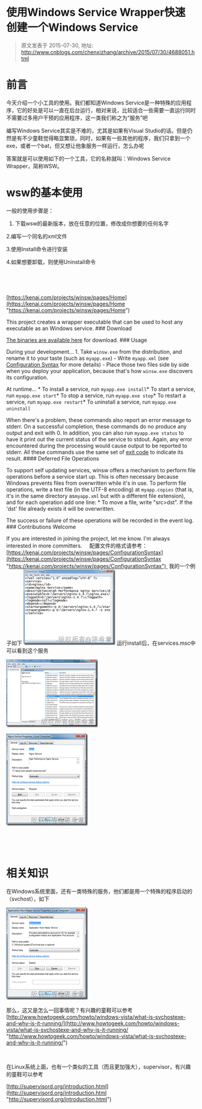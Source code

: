 # 使用Windows Service Wrapper快速创建一个Windows Service 
> 原文发表于 2015-07-30, 地址: http://www.cnblogs.com/chenxizhang/archive/2015/07/30/4688051.html 


前言
==

 今天介绍一个小工具的使用。我们都知道Windows Service是一种特殊的应用程序，它的好处是可以一直在后台运行，相对来说，比较适合一些需要一直运行同时不需要过多用户干预的应用程序，这一类我们称之为“服务”吧

 编写Windows Service其实是不难的，尤其是如果有Visual Studio的话。但是仍然是有不少童鞋觉得略显繁琐，同时，如果有一些其他的程序，我们只拿到一个exe，或者一个bat，但又想让他象服务一样运行，怎么办呢

 答案就是可以使用如下的一个工具，它的名称就叫：Windows Service Wrapper，简称WSW。

 wsw的基本使用
========

 一般的使用步骤是：

 1. 下载wsw的最新版本，放在任意的位置，修改成你想要的任何名字

 2.编写一个同名的xml文件

 3.使用Install命令进行安装

 4.如果想要卸载，则使用Uninstall命令

  

  

 [https://kenai.com/projects/winsw/pages/Home](https://kenai.com/projects/winsw/pages/Home "https://kenai.com/projects/winsw/pages/Home")

 This project creates a wrapper executable that can be used to host any executable as an Windows service. ### Download

 [The binaries are available here](http://maven.dyndns.org/2/com/sun/winsw/winsw/) for download. ### Usage

 During your development... 1. Take `winsw.exe` from the distribution, and rename it to your taste (such as `myapp.exe`) - Write `myapp.xml` (see [Configuration Syntax](https://kenai.com/projects/winsw/pages/ConfigurationSyntax) for more details) - Place those two files side by side when you deploy your application, because that's how `winsw.exe` discovers its configuration.

 At runtime... * To install a service, run `myapp.exe install`* To start a service, run `myapp.exe start`* To stop a service, run `myapp.exe stop`* To restart a service, run `myapp.exe restart`* To uninstall a service, run `myapp.exe uninstall`

 When there's a problem, these commands also report an error message to stderr. On a successful completion, these commands do no produce any output and exit with 0. In addition, you can also run `myapp.exe status` to have it print out the current status of the service to stdout. Again, any error encountered during the processing would cause output to be reported to stderr. All these commands use the same set of [exit code](https://kenai.com/projects/winsw/pages/ExitCode) to indicate its result. #### Deferred File Operations

 To support self updating services, winsw offers a mechanism to perform file operations before a service start up. This is often necessary because Windows prevents files from overwritten while it's in use. To perform file operations, write a text file (in the UTF-8 encoding) at `myapp.copies` (that is, it's in the same directory as`myapp.xml` but with a different file extension), and for each operation add one line: * To move a file, write "src>dst". If the 'dst' file already exists it will be overwritten.

 The success or failure of these operations will be recorded in the event log. ### Contributions Welcome

 If you are interested in joining the project, let me know. I'm always interested in more committers.     配置文件的格式请参考：[https://kenai.com/projects/winsw/pages/ConfigurationSyntax](https://kenai.com/projects/winsw/pages/ConfigurationSyntax "https://kenai.com/projects/winsw/pages/ConfigurationSyntax")  我的一个例子如下 [![image](./images/4688051-300642210951361.png "image")](http://images0.cnblogs.com/blog/9072/201507/300642185173049.png) 运行install后，在services.msc中可以看到这个服务

 [![image](./images/4688051-300642254548330.png "image")](http://images0.cnblogs.com/blog/9072/201507/300642235951931.png)

 [![image](./images/4688051-300642289231971.png "image")](http://images0.cnblogs.com/blog/9072/201507/300642270486044.png)

  

  

 相关知识
====

 在Windows系统里面，还有一类特殊的服务，他们都是用一个特殊的程序启动的（svchost），如下

 [![image](./images/4688051-300642324548125.png "image")](http://images0.cnblogs.com/blog/9072/201507/300642303455268.png)

 那么，这又是怎么一回事情呢？有兴趣的童鞋可以参考  [http://www.howtogeek.com/howto/windows-vista/what-is-svchostexe-and-why-is-it-running/](http://www.howtogeek.com/howto/windows-vista/what-is-svchostexe-and-why-is-it-running/ "http://www.howtogeek.com/howto/windows-vista/what-is-svchostexe-and-why-is-it-running/")

  

 在Linux系统上面，也有一个类似的工具（而且更加强大），supervisor，有兴趣的童鞋可以参考

 [http://supervisord.org/introduction.html](http://supervisord.org/introduction.html "http://supervisord.org/introduction.html")

































